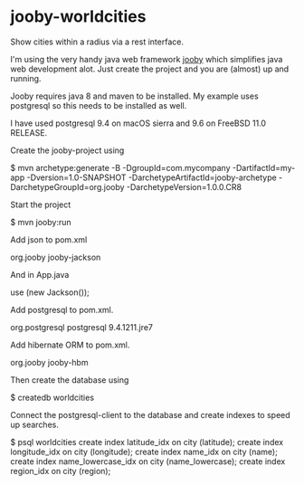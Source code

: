 # jooby-worldcities
Show cities within a radius via a rest interface.

I'm using the very handy java web framework [jooby][1] which simplifies java web development alot. Just
create the project and you are (almost) up and running.

Jooby requires java 8 and maven to be installed. My example uses postgresql so this needs to be installed as well.

I have used postgresql 9.4 on macOS sierra and 9.6 on FreeBSD 11.0 RELEASE.

Create the jooby-project using

$ mvn archetype:generate -B -DgroupId=com.mycompany -DartifactId=my-app -Dversion=1.0-SNAPSHOT -DarchetypeArtifactId=jooby-archetype -DarchetypeGroupId=org.jooby -DarchetypeVersion=1.0.0.CR8

Start the project

$ mvn jooby:run

Add json to pom.xml

<!-- Jackson json -->
<dependency>
  <groupId>org.jooby</groupId>
  <artifactId>jooby-jackson</artifactId>
</dependency>

And in App.java

use (new Jackson());

Add postgresql to pom.xml.

<!-- postgresql -->
<dependency>
  <groupId>org.postgresql</groupId>
  <artifactId>postgresql</artifactId>
  <version>9.4.1211.jre7</version>
</dependency>

Add hibernate ORM to pom.xml.

<!-- hibernate orm -->
<dependency>
 <groupId>org.jooby</groupId>
 <artifactId>jooby-hbm</artifactId>
</dependency>

Then create the database using

$ createdb worldcities

Connect the postgresql-client to the database and create indexes to speed up searches.

$ psql worldcities
create index latitude_idx on city (latitude);
create index longitude_idx on city (longitude);
create index name_idx on city (name);
create index name_lowercase_idx on city (name_lowercase);
create index region_idx on city (region);


[1]: jooby.org
